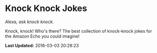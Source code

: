 # Knock Knock Jokes
*Alexa, ask knock knock.*

Knock, knock! Who's there? The best collection of knock-knock jokes for the Amazon Echo you could imagine!

**Last Updated:** 2016-03-03 20:28:23